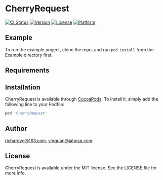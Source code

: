 # CherryRequest

[![CI Status](https://img.shields.io/travis/richardyq@163.com/CherryRequest.svg?style=flat)](https://travis-ci.org/richardyq@163.com/CherryRequest)
[![Version](https://img.shields.io/cocoapods/v/CherryRequest.svg?style=flat)](https://cocoapods.org/pods/CherryRequest)
[![License](https://img.shields.io/cocoapods/l/CherryRequest.svg?style=flat)](https://cocoapods.org/pods/CherryRequest)
[![Platform](https://img.shields.io/cocoapods/p/CherryRequest.svg?style=flat)](https://cocoapods.org/pods/CherryRequest)

## Example

To run the example project, clone the repo, and run `pod install` from the Example directory first.

## Requirements

## Installation

CherryRequest is available through [CocoaPods](https://cocoapods.org). To install
it, simply add the following line to your Podfile:

```ruby
pod 'CherryRequest'
```

## Author

richardyq@163.com, yinquan@jahosp.com

## License

CherryRequest is available under the MIT license. See the LICENSE file for more info.
